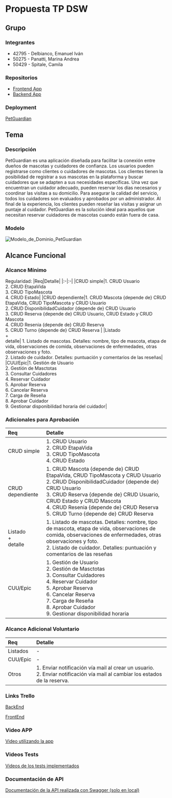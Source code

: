 # Propuesta TP DSW 

## Grupo
### Integrantes
* 42795 - Delbianco, Emanuel Iván
* 50275 - Panatti, Marina Andrea
* 50429 - Spitale, Camila

### Repositorios
* [Frontend App](https://github.com/Marina-Rookie/frontend-petguardian/tree/main)
* [Backend App](https://github.com/camilaspt/api-petguardian)

### Deployment
[PetGuardian](https://app-petguardian.vercel.app/login)

## Tema

### Descripción

PetGuardian es una aplicación diseñada para facilitar la conexión entre dueños de mascotas y cuidadores de confianza. Los usuarios pueden registrarse como clientes o cuidadores de mascotas. 
Los clientes tienen la posibilidad de registrar a sus mascotas en la plataforma y buscar cuidadores que se adapten a sus necesidades específicas. Una vez que encuentran un cuidador adecuado, pueden reservar los días necesarios y coordinar las visitas a su domicilio.
Para asegurar la calidad del servicio, todos los cuidadores son evaluados y aprobados por un administrador. Al final de la experiencia, los clientes pueden reseñar las visitas y asignar un puntaje al cuidador. PetGuardian es la solución ideal para aquellos que necesitan reservar cuidadores de mascotas cuando están fuera de casa.

### Modelo

![Modelo_de_Dominio_PetGuardian](https://github.com/user-attachments/assets/ae7b91ff-384a-460e-b106-99515413952e)




## Alcance Funcional

### Alcance Mínimo

Regularidad:
|Req|Detalle|
|:-|:-|
|CRUD simple|1. CRUD Usuario<br>2. CRUD EtapaVida<br>3. CRUD TipoMascota<br>4. CRUD Estado|
|CRUD dependiente|1. CRUD Mascota {depende de} CRUD EtapaVida,  CRUD TipoMascota y CRUD Usuario<br>2. CRUD DisponibilidadCuidador  {depende de} CRUD Usuario<br>3. CRUD Reserva {depende de} CRUD Usuario, CRUD Estado y  CRUD Mascota<br>4. CRUD Resenia {depende de} CRUD Reserva <br>5. CRUD Turno {depende de} CRUD Reserva  |
|Listado<br>+<br>detalle| 1. Listado de mascotas. Detalles: nombre, tipo de mascota, etapa de vida, observaciones de comida, observaciones de enfermedades, otras observaciones y foto. <br> 2. Listado de cuidador. Detalles: puntuación y comentarios de las reseñas|
|CUU/Epic|1. Gestión de Usuario<br>2. Gestión de Masctotas<br>3. Consultar Cuidadores <br>4. Reservar Cuidador <br>5. Aprobar Reserva <br>6. Cancelar Reserva <br>7. Carga de Reseña <br>8. Aprobar Cuidador <br>9. Gestionar disponibilidad horaria del cuidador|

### Adicionales para Aprobación
|Req|Detalle|
|:-|:-|
|CRUD simple|1. CRUD Usuario<br>2. CRUD EtapaVida<br>3. CRUD TipoMascota<br>4. CRUD Estado|
|CRUD dependiente|1. CRUD Mascota {depende de} CRUD EtapaVida,  CRUD TipoMascota y CRUD Usuario<br>2. CRUD DisponibilidadCuidador  {depende de} CRUD Usuario<br>3. CRUD Reserva {depende de} CRUD Usuario, CRUD Estado y  CRUD Mascota<br>4. CRUD Resenia {depende de} CRUD Reserva <br>5. CRUD Turno {depende de} CRUD Reserva  |
|Listado<br>+<br>detalle| 1. Listado de mascotas. Detalles: nombre, tipo de mascota, etapa de vida, observaciones de comida, observaciones de enfermedades, otras observaciones y foto.<br> 2. Listado de cuidador.  Detalles: puntuación y comentarios de las reseñas|
|CUU/Epic|1. Gestión de Usuario<br>2. Gestión de Masctotas<br>3. Consultar Cuidadores <br>4. Reservar Cuidador <br>5. Aprobar Reserva <br>6. Cancelar Reserva <br>7. Carga de Reseña <br>8. Aprobar Cuidador <br>9. Gestionar disponibilidad horaria|

### Alcance Adicional Voluntario

|Req|Detalle|
|:-|:-|
|Listados |-|
|CUU/Epic|-|
|Otros|1. Enviar notificación vía mail al crear un usuario.<br>2. Enviar notificación vía mail al cambiar los estados de la reserva.|

### Links Trello
[BackEnd](https://trello.com/invite/b/66020281ce119294245a4d9d/ATTId3162f8357137cdeb5c80ad67782ce17DD695109/back-pet-guardian)

[FrontEnd](https://trello.com/invite/b/66fc93a33e1bfe0d5b04d09e/ATTI12aac7cb3a06942ae62109240ce7602f91157EDD/front-pet-guardian)

### Video APP
[Video utilizando la app](https://drive.google.com/file/d/1RWAVZ28V57qF1fO3IsSPRupU6hvpXxHo/view?usp=drive_link)

### Videos Tests
[Videos de los tests implementados](https://drive.google.com/drive/folders/1Jf_8sOYq2uLyr11KEuAcK5jRxTPoSFdh?usp=drive_link)

### Documentación de API
[Documentación de la API realizada con Swagger (solo en local)](http://localhost:3000/api-docs/#/)  
